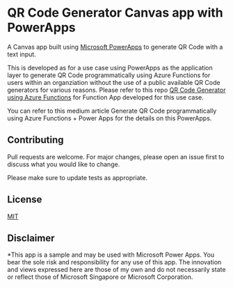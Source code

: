 # QR Code Generator Canvas app with PowerApps

A Canvas app built using [Microsoft PowerApps](https://docs.microsoft.com/en-us/powerapps/) to generate QR Code with a text input.

This is developed as for a use case using PowerApps as the application layer to generate QR Code programmatically using Azure Functions for users within an organziation without the use of a public available QR Code generators for various reasons. Please refer to this repo [QR Code Generator using Azure Functions](https://github.com/jenzushsu/qrcode-generator-azure-functions) for Function App developed for this use case.

You can refer to this medium article Generate QR Code programmatically using Azure Functions + Power Apps for the details on this PowerApps.

## Contributing
Pull requests are welcome. For major changes, please open an issue first to discuss what you would like to change.

Please make sure to update tests as appropriate.

## License
[MIT](https://choosealicense.com/licenses/mit/)

## Disclaimer
*This app is a sample and may be used with Microsoft Power Apps. You bear the sole risk and responsibility for any use of this app. The innovation and views expressed here are those of my own and do not necessarily state or reflect those of Microsoft Singapore or Microsoft Corporation.
